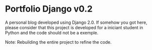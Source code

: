 # Portfolio Django v0.2

A personal blog developed using Django 2.0.
If somehow you got here, please consider that this project is developed for a iniciant student in Python and the code should not be a exemple.

Note: Rebuilding the entire project to refine the code.
